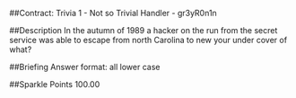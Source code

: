 ##Contract: Trivia 1 - Not so Trivial
Handler - gr3yR0n1n

##Description
In the autumn of 1989 a hacker on the run from the secret service was able to escape from north Carolina to new your under cover of what?

##Briefing
Answer format: all lower case

##Sparkle Points
100.00 
